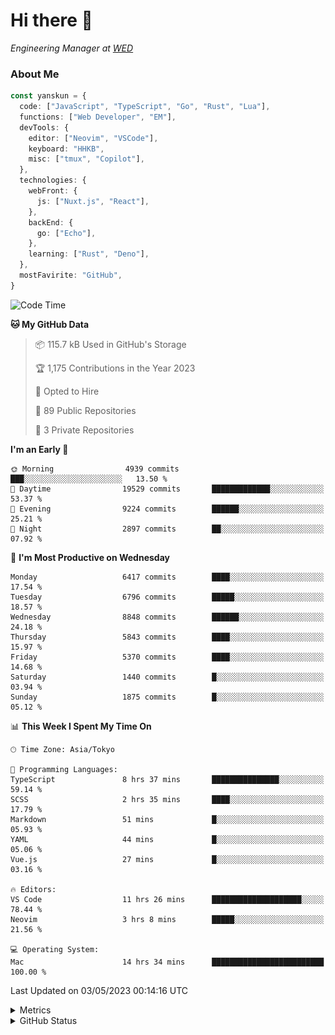 # Hi there&nbsp;:wave:

<!-- ![Alt text](https://spotify-recently-played-readme.vercel.app/api?user=31kynbuubkiu3r4qh4hjuaglhfay) -->

_Engineering Manager at [WED](https://github.com/wedinc)_

### About Me

```ts
const yanskun = {
  code: ["JavaScript", "TypeScript", "Go", "Rust", "Lua"],
  functions: ["Web Developer", "EM"],
  devTools: {
    editor: ["Neovim", "VSCode"],
    keyboard: "HHKB",
    misc: ["tmux", "Copilot"],
  },
  technologies: {
    webFront: {
      js: ["Nuxt.js", "React"],
    },
    backEnd: {
      go: ["Echo"],
    },
    learning: ["Rust", "Deno"],
  },
  mostFavirite: "GitHub",
}
```

<!--START_SECTION:waka-->
![Code Time](http://img.shields.io/badge/Code%20Time-288%20hrs%2054%20mins-blue)

**🐱 My GitHub Data** 

> 📦 115.7 kB Used in GitHub's Storage 
 > 
> 🏆 1,175 Contributions in the Year 2023
 > 
> 💼 Opted to Hire
 > 
> 📜 89 Public Repositories 
 > 
> 🔑 3 Private Repositories 
 > 
**I'm an Early 🐤** 

```text
🌞 Morning                4939 commits        ███░░░░░░░░░░░░░░░░░░░░░░   13.50 % 
🌆 Daytime                19529 commits       █████████████░░░░░░░░░░░░   53.37 % 
🌃 Evening                9224 commits        ██████░░░░░░░░░░░░░░░░░░░   25.21 % 
🌙 Night                  2897 commits        ██░░░░░░░░░░░░░░░░░░░░░░░   07.92 % 
```
📅 **I'm Most Productive on Wednesday** 

```text
Monday                   6417 commits        ████░░░░░░░░░░░░░░░░░░░░░   17.54 % 
Tuesday                  6796 commits        █████░░░░░░░░░░░░░░░░░░░░   18.57 % 
Wednesday                8848 commits        ██████░░░░░░░░░░░░░░░░░░░   24.18 % 
Thursday                 5843 commits        ████░░░░░░░░░░░░░░░░░░░░░   15.97 % 
Friday                   5370 commits        ████░░░░░░░░░░░░░░░░░░░░░   14.68 % 
Saturday                 1440 commits        █░░░░░░░░░░░░░░░░░░░░░░░░   03.94 % 
Sunday                   1875 commits        █░░░░░░░░░░░░░░░░░░░░░░░░   05.12 % 
```


📊 **This Week I Spent My Time On** 

```text
🕑︎ Time Zone: Asia/Tokyo

💬 Programming Languages: 
TypeScript               8 hrs 37 mins       ███████████████░░░░░░░░░░   59.14 % 
SCSS                     2 hrs 35 mins       ████░░░░░░░░░░░░░░░░░░░░░   17.79 % 
Markdown                 51 mins             █░░░░░░░░░░░░░░░░░░░░░░░░   05.93 % 
YAML                     44 mins             █░░░░░░░░░░░░░░░░░░░░░░░░   05.06 % 
Vue.js                   27 mins             █░░░░░░░░░░░░░░░░░░░░░░░░   03.16 % 

🔥 Editors: 
VS Code                  11 hrs 26 mins      ████████████████████░░░░░   78.44 % 
Neovim                   3 hrs 8 mins        █████░░░░░░░░░░░░░░░░░░░░   21.56 % 

💻 Operating System: 
Mac                      14 hrs 34 mins      █████████████████████████   100.00 % 
```


 Last Updated on 03/05/2023 00:14:16 UTC
<!--END_SECTION:waka-->

<details>
  <summary>Metrics</summary>
  <img src="https://github.com/yanskun/yanskun/blob/main/github-metrics.svg" alt="Metrics">
</details>

<details>
  <summary>GitHub Status</summary>
  <picture>
    <source media="(prefers-color-scheme: dark)" srcset="https://raw.githubusercontent.com/yanskun/yanskun/master/profile-summary-card-output/nord_dark/0-profile-details.svg">
   <img src="https://raw.githubusercontent.com/yanskun/yanskun/master/profile-summary-card-output/default/0-profile-details.svg">
  </picture>
  <br>
  <picture>
    <source media="(prefers-color-scheme: dark)" srcset="https://raw.githubusercontent.com/yanskun/yanskun/master/profile-summary-card-output/nord_dark/1-repos-per-language.svg">
   <img src="https://raw.githubusercontent.com/yanskun/yanskun/master/profile-summary-card-output/default/1-repos-per-language.svg">
  </picture>
  <picture>
    <source media="(prefers-color-scheme: dark)" srcset="https://raw.githubusercontent.com/yanskun/yanskun/master/profile-summary-card-output/nord_dark/2-most-commit-language.svg">
   <img src="https://raw.githubusercontent.com/yanskun/yanskun/master/profile-summary-card-output/default/2-most-commit-language.svg">
  </picture>
  <br>
  <picture>
    <source media="(prefers-color-scheme: dark)" srcset="https://raw.githubusercontent.com/yanskun/yanskun/master/profile-summary-card-output/nord_dark/3-stats.svg">
   <img src="https://raw.githubusercontent.com/yanskun/yanskun/master/profile-summary-card-output/default/3-stats.svg">
  </picture>
  <picture>
    <source media="(prefers-color-scheme: dark)" srcset="https://raw.githubusercontent.com/yanskun/yanskun/master/profile-summary-card-output/nord_dark/4-productive-time.svg">
   <img src="https://raw.githubusercontent.com/yanskun/yanskun/master/profile-summary-card-output/default/4-productive-time.svg">
  </picture>
</details>
